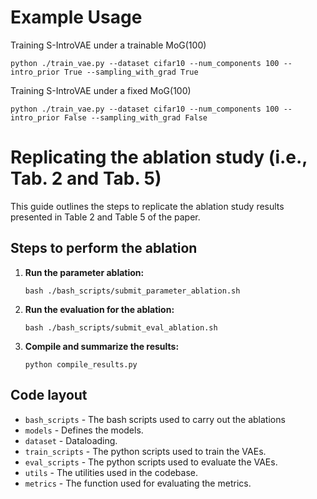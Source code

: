 # Example Usage

Training S-IntroVAE under a trainable MoG(100)

```
python ./train_vae.py --dataset cifar10 --num_components 100 --intro_prior True --sampling_with_grad True
```

Training S-IntroVAE under a fixed MoG(100)

```
python ./train_vae.py --dataset cifar10 --num_components 100 --intro_prior False --sampling_with_grad False
```

# Replicating the ablation study (i.e., Tab. 2 and Tab. 5)

This guide outlines the steps to replicate the ablation study results presented in Table 2 and Table 5 of the paper.

## Steps to perform the ablation

1. **Run the parameter ablation:**

    ```
    bash ./bash_scripts/submit_parameter_ablation.sh
    ```

2. **Run the evaluation for the ablation:**

    ```
    bash ./bash_scripts/submit_eval_ablation.sh
    ```

3. **Compile and summarize the results:**

    ```
    python compile_results.py
    ```

## Code layout
- `bash_scripts` - The bash scripts used to carry out the ablations
- `models` - Defines the models.
- `dataset` - Dataloading.
- `train_scripts` - The python scripts used to train the VAEs.
- `eval_scripts` - The python scripts used to evaluate the VAEs.
- `utils` - The utilities used in the codebase.
- `metrics` - The function used for evaluating the metrics.
